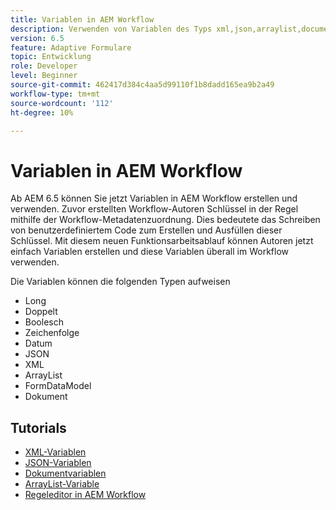 ```yaml
---
title: Variablen in AEM Workflow
description: Verwenden von Variablen des Typs xml,json,arraylist,document im AEM-Workflow
version: 6.5
feature: Adaptive Formulare
topic: Entwicklung
role: Developer
level: Beginner
source-git-commit: 462417d384c4aa5d99110f1b8dadd165ea9b2a49
workflow-type: tm+mt
source-wordcount: '112'
ht-degree: 10%

---
```



# Variablen in AEM Workflow

Ab AEM 6.5 können Sie jetzt Variablen in AEM Workflow erstellen und verwenden. Zuvor erstellten Workflow-Autoren Schlüssel in der Regel mithilfe der Workflow-Metadatenzuordnung. Dies bedeutete das Schreiben von benutzerdefiniertem Code zum Erstellen und Ausfüllen dieser Schlüssel. Mit diesem neuen Funktionsarbeitsablauf können Autoren jetzt einfach Variablen erstellen und diese Variablen überall im Workflow verwenden.

Die Variablen können die folgenden Typen aufweisen

* Long
* Doppelt
* Boolesch
* Zeichenfolge
* Datum
* JSON
* XML
* ArrayList
* FormDataModel
* Dokument

## Tutorials

* [XML-Variablen](part1.md)
* [JSON-Variablen](part2.md)
* [Dokumentvariablen](part3.md)
* [ArrayList-Variable](part4.md)
* [Regeleditor in AEM Workflow](part5.md)
